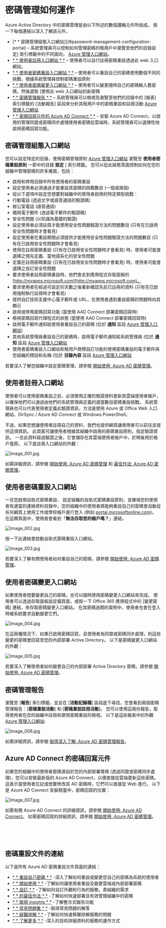 <properties 
    pageTitle="它的運作方式：Azure AD 密碼管理 | Microsoft Azure" 
    description="了解 Azure AD 密碼管理的不同元件，包括使用者註冊、重設及變更其密碼的位置，以及系統管理員設定、報告及啟用內部部署 Active Directory 密碼管理的位置。" 
    services="active-directory" 
    documentationCenter="" 
    authors="asteen" 
    manager="kbrint" 
    editor="billmath"/>

<tags 
    ms.service="active-directory" 
    ms.workload="identity" 
    ms.tgt_pltfrm="na" 
    ms.devlang="na" 
    ms.topic="article" 
    ms.date="11/16/2015" 
    ms.author="asteen"/>


# 密碼管理如何運作

Azure Active Directory 中的密碼管理是由以下所述的數個邏輯元件所組成。 按一下每個連結以深入了解該元件。

- [* * 密碼管理組態入口網站]](#password-management-configuration-portal) – 系統管理員可以控制如何管理密碼的租用戶中瀏覽至他們的目錄設定] 索引標籤中的不同面向， [Azure 管理入口網站](https://manage.windowsazure.com)。
- [* * 使用者註冊入口網站 * *](#user-registration-portal) – 使用者可以自行註冊密碼重設透過此 web 入口網站。
- [* * 使用者密碼重設入口網站 * *](#user-password-reset-portal) – 使用者可以重設自己的密碼使用數個不同的挑戰，根據系統管理員控制密碼重設原則
- [* * 使用者密碼變更入口網站 * *](#user-password-change-portal) – 使用者可以變更隨時自己的密碼輸入舊密碼，然後選取 [使用此 web 入口網站的新密碼
- [* * 密碼管理報告 * *](#password-management-reports) – 系統管理員可以檢視及瀏覽至他們的目錄中的 [報表] 索引標籤的 [活動報告] 區段來分析其租用戶中的密碼重設和註冊活動 [Azure 管理入口網站](https://manage.windowsazure.com)
- [* * 密碼回寫元件的 Azure AD Connect * *](#password-writeback-component-of-azure-ad-connect) – 安裝 Azure AD Connect，以啟用的管理同盟或密碼同步處理使用者密碼從雲端時，系統管理員可以選擇性地啟用密碼回寫功能。

## 密碼管理組態入口網站

您可以設定特定的目錄，使用密碼管理原則 [Azure 管理入口網站](https://manage.windowsazure.com) 瀏覽至 **使用者密碼重設原則** 一節中的目錄 **設定** ] 索引標籤。 您可以從此組態頁面控制如何在您的組織中管理密碼的許多層面，包括：

- 啟用和停用目錄中所有使用者的密碼重設
- 設定使用者必須通過才能重設其密碼的挑戰數目 (一個或兩個)
- 從以下選項中設定您想要對組織中的使用者啟用的特定類型挑戰：
 - 行動電話 (透過文字或語音通話的驗證碼)
 - 辦公室電話 (語音通話)
 - 備用電子郵件 (透過電子郵件的驗證碼)
 - 安全性問題 (以知識為基礎的驗證)
- 設定使用者必須註冊才能使用安全性問題驗證方法的問題數目 (只有在已啟用安全性問題時才會看見)
- 設定使用者在重設期間必須提供才能使用安全性問題驗證方法的問題數目 (只有在已啟用安全性問題時才會看見)
- 使用在註冊密碼重設 (只有在已啟用安全性問題時才會看見) 時，使用者可能會選擇之預先定義、當地語系化的安全性問題
- 定義在註冊密碼重設 (只有在已啟用安全性問題時才會看見) 時，使用者可能會選擇之自訂安全性問題
- 要求使用者註冊密碼重設時，他們會走到應用程式存取面板的 [http://myapps.microsoft.com](http://myapps.microsoft.com)。
- 要求使用者在經過可設定的天數之後重新確認先前已註冊的資料 (只有在已啟用強制執行註冊時才會看見)
- 提供自訂技術支援中心電子郵件或 URL，在使用者遇到重設密碼的問題時向其顯示
- 啟用或停用密碼回寫功能 (當使用 AAD Connect 部署密碼回寫時)
- 檢視密碼回寫代理程式的狀態 (當使用 AAD Connect 部署密碼回寫時)
- 啟用電子郵件通知給使用者重設自己的密碼 (位於 **通知** 區段 [Azure 管理入口網站](https://manage.windowsazure.com))
- 其他系統管理員重設自己的密碼時，啟用電子郵件通知給系統管理員 (位於 **通知** 區段 [Azure 管理入口網站](https://manage.windowsazure.com)
- 使用者密碼重設入口網站和租用戶商標自訂功能的使用密碼重設的電子郵件與您組織的標誌和名稱 (位於 **目錄內容** 區段 [Azure 管理入口網站](https://manage.windowsazure.com)

若要深入了解您組織中設定密碼管理，請參閱 [開始使用: Azure AD 密碼管理](active-directory-passwords-getting-started.md)。

## 使用者註冊入口網站

使用者可以使用密碼重設之前，必須使用正確的驗證資料更新其雲端使用者帳戶，以確保他們可以通過由他們的系統管理員定義的適當數目密碼重設挑戰。 系統管理員也可以代表使用者定義此驗證資訊，方法是使用 Azure 或 Office Web 入口網站、DirSync / Azure AD Connect 或 Windows PowerShell。

不過，如果您想讓使用者註冊自己的資料，我們也提供網頁讓使用者可以前往並提供這項資訊。 此頁面可讓使用者根據其組織中啟用的密碼重設原則，指定驗證資訊。 一旦此資料經過驗證之後，它會儲存在其雲端使用者帳戶中，於稍後用於帳戶復原。 以下是註冊入口網站的外觀：

  ![][001]

如需詳細資訊，請參閱 [開始使用: Azure AD 密碼管理](active-directory-passwords-getting-started.md) 和 [最佳作法: Azure AD 密碼管理](active-directory-passwords-best-practices.md)。

## 使用者密碼重設入口網站

一旦您啟用自助式密碼重設、 設定組織的自助式密碼重設原則，並確保您的使用者有適當的連絡資料目錄中，您的組織中的使用者將能夠重設自己的密碼會自動從任何網頁上使用工作或學校帳戶進行登入 (例如 [portal.microsoftonline.com](https://portal.microsoftonline.com))。 在這類頁面中，使用者會看到「**無法存取您的帳戶嗎？**」連結。

  ![][002]

按一下此連結會啟動自助式密碼重設入口網站。

  ![][003]

若要深入了解有關使用者如何重設自己的密碼，請參閱 [開始使用: Azure AD 密碼管理](active-directory-passwords-getting-started.md)。

## 使用者密碼變更入口網站

如果使用者想要變更自己的密碼，也可以隨時使用密碼變更入口網站來完成。 使用者可以透過存取面板設定檔頁面，或按一下 Office 365 應用程式中的 [變更密碼] 連結，來存取密碼變更入口網站。 在其密碼過期的案例中，使用者也會在登入時被系統要求自動變更它們。

  ![][004]

在這兩種情況下，如果已啟用密碼回寫，且使用者為同盟或密碼同步處理，則這些變更的密碼會回寫至您的內部部署 Active Directory。 以下是密碼變更入口網站的外觀：

  ![][005]

若要深入了解使用者如何變更自己的內部部署 Active Directory 密碼，請參閱 [開始使用: Azure AD 密碼管理](active-directory-passwords-getting-started.md)。

## 密碼管理報告

瀏覽至 [**報告**] 索引標籤，並且在 [**活動記錄檔**] 區段底下尋找，您會看到兩個密碼管理報告：[**密碼重設活動**] 和 [**密碼重設註冊活動**]。 您可以使用這兩份報告，取得使用者在您的組織中註冊和使用密碼重設的檢視。 以下是這些報表中的外觀 [Azure 管理入口網站](https://manage.windowsazure.com):

  ![][006]

如需詳細資訊，請參閱 [取得深入了解: Azure AD 密碼管理報告](active-directory-passwords-get-insights.md)。

## Azure AD Connect 的密碼回寫元件

如果您的組織中的使用者密碼源自於您的內部部署環境 (透過同盟或密碼同步處理)，您可以安裝最新版的 Azure AD Connect，以便直接從雲端更新這些密碼。 這表示當使用者忘記或想要修改其 AD 密碼時，它們可以直接從 Web 進行。 以下是 Azure AD Connect 安裝精靈中，密碼回寫的位置：

  ![][007]

如需有關 Azure AD Connect 的詳細資訊，請參閱 [開始使用: Azure AD Connect](active-directory-aadconnect.md)。 如需密碼回寫的詳細資訊，請參閱 [開始使用: Azure AD 密碼管理](active-directory-passwords-getting-started.md)。


<br/>
<br/>
<br/>

## 密碼重設文件的連結

以下是所有 Azure AD 密碼重設文件頁面的連結：

* [* * 重設自己密碼 * *](active-directory-passwords-update-your-own-password.md) -深入了解如何重設或變更您自己的密碼為系統的使用者
* [* * 開始使用 * *](active-directory-passwords-getting-started.md) -了解如何讓使用者重設及變更雲端或內部部署密碼
* [* * 自訂 * *](active-directory-passwords-customize.md) -了解如何自訂外觀和行為的服務，貴組織的需求
* [* * 的最佳作法 * *](active-directory-passwords-best-practices.md) -了解如何快速部署且有效管理組織中的密碼
* [* * 取得 insights * *](active-directory-passwords-get-insights.md) -了解整合式報告功能
* [* * 常見問題集 * *](active-directory-passwords-faq.md) -取得常見問題的解答
* [* * 疑難排解 * *](active-directory-passwords-troubleshoot.md) -了解如何快速移難排解服務的問題
* [* * 了解更多 * *](active-directory-passwords-learn-more.md) -深入的技術詳細資料的服務的運作方式




[001]: ./media/active-directory-passwords-how-it-works/001.jpg "Image_001.jpg"
[002]: ./media/active-directory-passwords-how-it-works/002.jpg "Image_002.jpg"
[003]: ./media/active-directory-passwords-how-it-works/003.jpg "Image_003.jpg"
[004]: ./media/active-directory-passwords-how-it-works/004.jpg "Image_004.jpg"
[005]: ./media/active-directory-passwords-how-it-works/005.jpg "Image_005.jpg"
[006]: ./media/active-directory-passwords-how-it-works/006.jpg "Image_006.jpg"
[007]: ./media/active-directory-passwords-how-it-works/007.jpg "Image_007.jpg"

